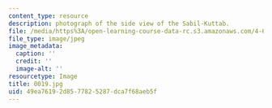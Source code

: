 ```yaml
---
content_type: resource
description: photograph of the side view of the Sabil-Kuttab.
file: /media/https%3A/open-learning-course-data-rc.s3.amazonaws.com/4-615-the-architecture-of-cairo-spring-2002/49ea76192d8577825287dca7f68aeb5f_0019.jpg
file_type: image/jpeg
image_metadata:
  caption: ''
  credit: ''
  image-alt: ''
resourcetype: Image
title: 0019.jpg
uid: 49ea7619-2d85-7782-5287-dca7f68aeb5f
---
```

